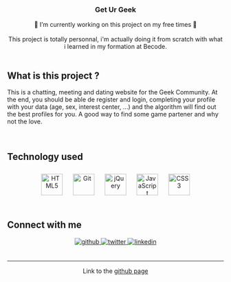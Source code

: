 ### **<div align="center">Get Ur Geek</div>**  
  

<div align="center"> 🤪 I’m currently working on this project on my free times 🤪</div>  
  

<div align="center"><br> This project is totally personnal, i'm actually doing it from scratch with what i learned in my formation at Becode.</div>  
  

<br/>  


## What is this project ?  
This is a chatting, meeting and dating website for the Geek Community. At the end, you should be able de register and login, completing your profile with your data (age, sex, interest center, ...) and the algorithm will find out the best profiles for you. A good way to find some game partener and why not the love.  
  

<br/>  


## Technology used  
<div align="center">  
<img style="margin: 10px" src="https://profilinator.rishav.dev/skills-assets/html5-original-wordmark.svg" alt="HTML5" height="50" />  
<img style="margin: 10px" src="https://profilinator.rishav.dev/skills-assets/git-scm-icon.svg" alt="Git" height="50" />  
<img style="margin: 10px" src="https://profilinator.rishav.dev/skills-assets/jquery.png" alt="jQuery" height="50" />  
<img style="margin: 10px" src="https://profilinator.rishav.dev/skills-assets/javascript-original.svg" alt="JavaScript" height="50" />  
<img style="margin: 10px" src="https://profilinator.rishav.dev/skills-assets/css3-original-wordmark.svg" alt="CSS3" height="50" />  
</div>  

<br/>  


## Connect with me  
<div align="center">
<a href="https://github.com/Saphido" target="_blank">
<img src=https://img.shields.io/badge/github-%2324292e.svg?&style=for-the-badge&logo=github&logoColor=white alt=github style="margin-bottom: 5px;" />
</a>
<a href="https://twitter.com/Saphido" target="_blank">
<img src=https://img.shields.io/badge/twitter-%2300acee.svg?&style=for-the-badge&logo=twitter&logoColor=white alt=twitter style="margin-bottom: 5px;" />
</a>
<a href="https://linkedin.com/in/julien-gatisseur-5202a822a/" target="_blank">
<img src=https://img.shields.io/badge/linkedin-%231E77B5.svg?&style=for-the-badge&logo=linkedin&logoColor=white alt=linkedin style="margin-bottom: 5px;" />
</a>  
</div>  

<br />

----
<div align="center">Link to the <a href="https://saphido.github.io/GetUrGeek/" target="_blank">github page</a></div>